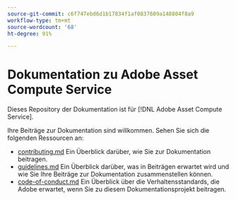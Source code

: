 ```yaml
---
source-git-commit: c6f747ebd6d1b17834f1af0837609a148804f8a9
workflow-type: tm+mt
source-wordcount: '68'
ht-degree: 91%

---
```

# Dokumentation zu Adobe Asset Compute Service

Dieses Repository der Dokumentation ist für [!DNL Adobe Asset Compute Service].

Ihre Beiträge zur Dokumentation sind willkommen. Sehen Sie sich die folgenden Ressourcen an:

* [contributing.md](contributing.md) Ein Überblick darüber, wie Sie zur Dokumentation beitragen.
* [guidelines.md](guidelines.md) Ein Überblick darüber, was in Beiträgen erwartet wird und wie Sie Ihre Beiträge zur Dokumentation zusammenstellen können.
* [code-of-conduct.md](code-of-conduct.md) Ein Überblick über die Verhaltensstandards, die Adobe erwartet, wenn Sie zu diesem Dokumentationsprojekt beitragen.
